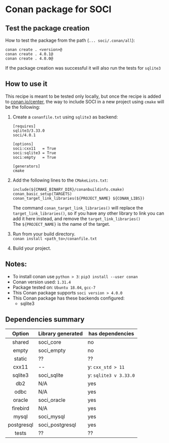 # Conan package for SOCI

## Test the package creation
How to test the package from the path (`... soci/.conan/all`):

    conan create . <version>@
    conan create . 4.0.1@
    conan create . 4.0.0@

If the package creation was successful it will also run the tests for `sqlite3`

## How to use it
This recipe is meant to be tested only locally, but 
once the recipe is added to [conan.io/center](https://conan.io/center/),
the way to include SOCI in a new project using `cmake` will
be the following:

1. Create a `conanfile.txt` using `sqlite3` as backend: 
    
    ```
    [requires]
    sqlite3/3.33.0
    soci/4.0.1
    
    [options]
    soci:cxx11   = True
    soci:sqlite3 = True
    soci:empty   = True
    
    [generators]
    cmake
    ```

2. Add the following lines to the `CMakeLists.txt`:

    ```
    include(${CMAKE_BINARY_DIR}/conanbuildinfo.cmake)
    conan_basic_setup(TARGETS)
    conan_target_link_libraries(${PROJECT_NAME} ${CONAN_LIBS})
    ```

    The command `conan_target_link_libraries()` will replace the `target_link_libraries()`, so
    if you have any other library to link you can add it here instead, and remove
    the `target_link_libraries()`  
    The `${PROJECT_NAME}` is the name of the target.

3. Run from your build directory.  
    `conan install <path_to>/conanfile.txt` 

4. Build your project.

## Notes:

- To install conan use `python > 3`: `pip3 install --user conan`  
- Conan version used: `1.31.4`
- Package tested on: `Ubuntu 18.04`, `gcc-7`
- This Conan package supports `soci version > 4.0.0`
- This Conan package has these backends configured:
    - sqlite3

## Dependencies summary
 
|Option     | Library generated | has dependencies  | 
|:---:      | ---               | ---               |
|shared     | soci_core         | no                |
|empty      | soci_empty        | no                |
|static     |   ??              | ??                |
|cxx11      |   --              | y: `cxx_std > 11`       |
|sqlite3    | soci_sqlite       | y: `sqlite3 v 3.33.0`  |
|db2        |   N/A             | yes               |
|odbc       |   N/A             | yes               |
|oracle     | soci_oracle       | yes               |
|firebird   |   N/A             | yes               |
|mysql      | soci_mysql        | yes               |
|postgresql | soci_postgresql   | yes               |
|tests      |   ??              | ??                |
